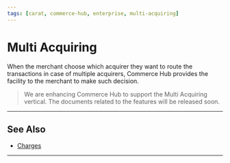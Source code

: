```yaml
---
tags: [carat, commerce-hub, enterprise, multi-acquiring]
---
```



# Multi Acquiring

When the merchant choose which acquirer they want to route the transactions in case of multiple acquirers, Commerce Hub provides the facility to the merchant to make such decision.

<!-- theme : danger -->
>We are enhancing Commerce Hub to support the Multi Acquiring vertical. The documents related to the features will be released soon.

---

## See Also
- [Charges](?path=docs/Resources/API-Documents/Payments/Charges.md)

---
